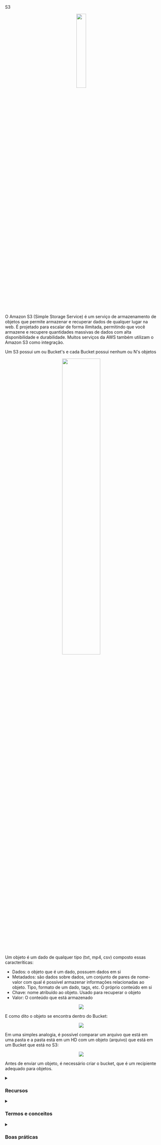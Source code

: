 S3

<div align="center">
  <img src="https://upload.wikimedia.org/wikipedia/commons/thumb/b/bc/Amazon-S3-Logo.svg/1200px-Amazon-S3-Logo.svg.png" width="25%">
</div>

O Amazon S3 (Simple Storage Service) é um serviço de armazenamento de objetos que permite armazenar e recuperar dados de qualquer lugar na web. É projetado para escalar de forma ilimitada, permitindo que você armazene e recupere quantidades massivas de dados com alta disponibilidade e durabilidade. Muitos serviços da AWS também utilizam o Amazon S3 como integração.

Um S3 possui um ou Bucket's e cada Bucket possui nenhum ou N's objetos 

<div align="center">
<img src="https://blog.itkonekt.com/wp-content/uploads/2018/08/aws-s3-768x975.png" width="50%" />
</div>

Um objeto é um dado de qualquer tipo (txt, mp4, csv) composto essas caracteríticas: 

- Dados: o objeto que é um dado, possuem dados em si
- Metadados: são dados sobre dados, um conjunto de pares de nome-valor com qual é possível armazenar informações relacionadas ao objeto. Tipo, formato de um dado, tags, etc. O próprio conteúdo em si
- Chave: nome atribuído ao objeto. Usado para recuperar o objeto
- Valor: O conteúdo que está armazenado
  

<div align="center">
<img src="https://thumbs2.imgbox.com/f3/c0/K7PkXUH2_t.png" />
</div>

E como dito o objeto se encontra dentro do Bucket:

<div align="center">
<img src="https://thumbs2.imgbox.com/d7/d9/YEaHY0iZ_t.png" />
</div>

Em uma simples analogia, é possível comparar um arquivo que está em uma pasta e a pasta está em um HD com um objeto (arquivo) que está em um Bucket que está no S3: 

<div align="center">
<img src="https://thumbs2.imgbox.com/8c/0d/zMHDxK2E_t.png" />
</div>

Antes de enviar um objeto, é necessário criar o bucket, que é um recipiente adequado para objetos.


<details><summary> <h3>Recursos</h3></summary>
<ul>
    <li><b>Casos de uso:</b> Usado para backup, armazenamento, recuperação de desastres, data lakes e análise de big data, entrega de software, arquivamento de dados, hospedagem de aplicativos/ sites estáticos, armazenamento em nuvem híbrida, etc.</li>
    <li><b>Escalabilidade:</b> O S3 pode armazenar praticamente uma quantidade ilimitada de objetos, e pode ser configurado para armazenar até 5 TB por objeto.</li>
    <li><b>Durabilidade:</b> O S3 é projetado para garantir que os objetos sejam duráveis, com uma taxa de durabilidade de 99,999999999%.</li>
    <li><b>Disponibilidade:</b> O S3 é altamente disponível, com uma SLA de 99,9%.</li>
    <li><b>Gerenciamento de acesso:</b> O S3 permite o gerenciamento de acesso a objetos por meio de políticas de acesso, listas de controle de acesso (ACLs) e autenticação baseada em identidade.</li>
    <li><b>Integração com outros serviços AWS:</b> O S3 pode ser facilmente integrado com outros serviços AWS, como EC2, Glacier e EBS.</li>
</ul> 
</details>
<details><summary> <h3>Termos e conceitos</h3></summary>
<ul>
<li><b>Buckets:</b> Contêineres para objetos do S3. Todos os objetos são armazenados em um bucket. Antes de um upload de objetos, é necessário criar um bucket.
<ul>
      <li><b>Requisito:</b> Deve ter um nome globalmente único (em todas as regiões e contas)</li>
      <li><b>Definição:</b> Buckets são definidos no nível da região</li>
      <li><b>Observação:</b> O S3 parece ser um serviço global, mas os buckets são criados em uma região</li>
      <li><b>Convenção de Nomenclatura:</b>
        <ul>
          <li>Sem maiúsculas ou underline</li>
          <li>Comprimento de 3 a 63 caracteres</li>
          <li>Não pode ser um IP</li>
          <li>Deve começar com letra minúscula ou número</li>
          <li>NÃO deve começar com o prefixo <b>xn--</b></li>
          <li>NÃO deve terminar com o sufixo <b>-s3alias</b></li>
        </ul>
      </li>
    </ul>
</li>
<li><b>Objetos:</b> Os dados armazenados no S3 são chamados de objetos. Cada objeto é composto por dados e metadados (informações sobre o objeto).
  <ul>
    <li><b>Valores do Objeto:</b>
      <ul>
        <li>Tamanho Máximo do Objeto é 5TB (5000GB)</li>
        <li>Se o upload for superior a 5GB, é necessário usar "upload multipartes"</li>
      </ul>
    </li>
    <li><b>Metadados:</b> (lista de pares de chave/valor em texto - metadados do sistema ou do usuário)</li>
    <li><b>Tags:</b> (par de chave/valor Unicode - até 10) - úteis para segurança/ciclo de vida</li>
    <li><b>ID da Versão:</b> (se a versionamento estiver habilitado)</li>
  </ul>
</li>
<li><b>Key/Chave:</b> A key de um objeto é um identificador único para aquele objeto no bucket.
  <ul>
    <li>O key é o caminho <b>COMPLETO</b>:
      <ul>
        <li>Arquivo: s3://meu-bucket/meu_arquivo.txt</li>
        <li>Pasta: s3://meu-bucket/outra_pasta/meu_arquivo.txt</li>
      </ul>  
    </li>
    <li>O key é composto pelo <i>prefixo</i> + <b>nome do objeto</b>
        <ul>
          <li>s3://meu-bucket/<i>outra_pasta</i>/<b>meu_arquivo.txt</b></li>
        </ul>
    </li>
    <li>Não há conceito de "diretórios" dentro de buckets (embora a interface de usuário possa fazer você pensar o contrário)</li>
    <li>Apenas keys com nomes muito longos que contêm barras ("/")</li>
  </ul> 
</li>

<li><b>Versões:</b> O S3 armazena todas as versões dos objetos que foram alterados, permitindo que você recupere versões anteriores se necessário.
    <ul>
        <li>Você pode versionar seus arquivos no Amazon S3</li>
          <div align="center">
            <img src="https://thumbs2.imgbox.com/31/66/B9aqFg5w_t.png" width="25%" alt="Imagem 1"/>
          </div>
        <li>É habilitado no nível do <b>bucket</b></li>
        <li>Overwrites na mesma chave mudarão a "versão": 1, 2, 3...</li>
          <div align="center">
            <img src="https://thumbs2.imgbox.com/ea/d3/UI5BSw47_t.png" width="25%" alt="Imagem 2"/>
          </div>
        <li>É uma prática recomendada versionar seus buckets
            <ul>
                <li>Protege contra exclusões não intencionais (possibilidade de restaurar uma versão)</li>
                <li>Fácil retorno para a versão anterior</li>
            </ul>
        </li>
        <li>Notas:
            <ul>
                <li>Qualquer arquivo que não seja versionado antes de habilitar o versionamento terá a versão "null"</li>
                <li>Suspender o versionamento não exclui as versões anteriores</li>
            </ul>
        </li>
    </ul>
</li>
<li><b>Replicação:</b> Esta é uma maneira de replicar o conteúdo de um bucket S3 para outro bucket S3. Existem duas maneiras, a primeira é CCR (Cross Region Replication) e a segunda é SSR (Same-Region Replication):
    <div align="center">
        <img src="https://thumbs2.imgbox.com/fe/f6/CinoD172_t.png" alt="Imagem de Replicação S3"/>
    </div>
    <ul>
        <li>Necessário configurar a replicação assíncrona entre esses dois buckets</li>
        <li>Deve habilitar o versionamento nos buckets de origem e destino</li>
        <li>Os buckets podem estar em contas AWS diferentes</li>
        <li>A cópia é assíncrona</li>
        <li>É necessário conceder as permissões IAM adequadas ao S3 (para leitura e gravação nos buckets especificados)
            <ul>
                <li>Cenários de Uso:
                    <ul>
                        <li>CRR: conformidade, acesso com latência reduzida, replicação entre contas</li>
                        <li>SRR: agregação de logs, replicação ao vivo entre contas de produção e teste</li>
                    </ul>
                </li>
            </ul>
        </li>
    </ul>
</li>
<li><b>Lifecycle:</b> O S3 fornece uma maneira de gerenciar o ciclo de vida dos objetos, permitindo que você configure regras para arquivar ou excluir automaticamente objetos com base em seu tempo de vida.</li>
<li><b>Classes de Armazenamento:</b> O S3 oferece várias classes de armazenamento para objetos, cada uma com diferentes características de durabilidade, disponibilidade e custo. Algumas perguntas que podem ser feitas. Com que frequência os dados serão recuperados? Os dados precisam estar muito ou pouco disponíveis? Dependendo da resposta uma classe pode atender:
      <hr>
      <table>
    <tr>
      <th>Classe de Armazenamento</th>
      <th>Descrição</th>
    </tr>
    <tr>
      <td>S3 Padrão</td>
      <td>
        Projetado para dados acessados com frequência. Armazena dados em um mínimo de três Zonas de Disponibilidade. Uma boa escolha para casos de uso como um site. Mais caro, pois espera que os dados sejam acessados muito frequentemente.
      </td>
    </tr>
    <tr>
      <td>S3 Padrão - Acesso Infrequente (S3 Padrão-IA)</td>
      <td>
        Semelhante ao S3 Padrão, armazena dados em um mínimo de três Zonas de Disponibilidade. Ideal para dados acessados com pouca frequência. Menor custo de armazenamento e recuperação por GB.
      </td>
    </tr>
    <tr>
      <td>S3 Uma Zona - Acesso Infrequente (S3 Uma Zona-IA)</td>
      <td>
        Preço de armazenamento mais baixo do que o S3 Padrão-IA. Armazena dados em uma única Zona de Disponibilidade. Usado quando se deseja economizar custos de armazenamento, e os dados podem ser facilmente reproduzidos em caso de falha na Zona de Disponibilidade.
      </td>
    </tr>
    <tr>
      <td>S3 Glacier Recuperação Instantânea</td>
      <td>
        Ideal para dados de longo prazo, raramente acessados, mas que exigem recuperação rápida (milissegundos). Oferece acesso tão rápido quanto Padrão e Padrão-IA. Ideal para dados acessados uma vez por trimestre. Duração mínima de armazenamento de 90 dias.
      </td>
    </tr>
    <tr>
      <td>S3 Glacier Recuperação Flexível</td>
      <td>
        Para dados que não exigem acesso imediato. Ideal para uso de backup não urgente, recuperação de desastres. O usuário pode escolher a velocidade de recuperação. Ideal para dados acessados 1 ou 2 vezes por ano. Rápido (1 a 5 minutos). Padrão (3 a 5 horas). Em massa (5 a 12 horas). Duração mínima de armazenamento de 90 dias.
      </td>
    </tr>
    <tr>
      <td>S3 Glacier Deep Archive</td>
      <td>
        Suporta retenção de longo prazo e preservação digital para dados que podem ser acessados 1 ou 2 vezes por ano. Ideal para empresas que precisam reter dados para conformidade legal por 7 a 10 anos. Padrão (12 horas). Em massa (48 horas). Duração mínima de armazenamento de 180 dias.
      </td>
    </tr>
    <tr>
      <td>S3 Intelligent-Tiering</td>
      <td>
        Ideal para dados com padrões de acesso desconhecidos ou em mudança. Gerencia automaticamente o ciclo de vida dos objetos armazenados, otimizando custos. Requer uma pequena taxa mensal para monitoramento e automação por objeto.
        <br>
        <div align="center">
          <img src="https://thumbs2.imgbox.com/36/99/N8duFHrD_t.png" alt="S3 Intelligent-Tiering">
        </div>
        <div align="center">
          <img src="https://thumbs2.imgbox.com/84/33/5BBxlbLl_t.png" alt="S3 Intelligent-Tiering">
        </div>
      </td>
    </tr>
  </table>
</li>
<li><b>Encriptação:</b> Existem duas maneiras de usar criptografia usando S3 no servidor e no cliente
    <ul>
      <li>
        <strong>Encriptação no Servidor:</strong> Por padrão, sempre que você cria um bucket ou faz o upload de um objeto, ele será criptografado. Quando o usuário faz o upload de um objeto no Amazon S3 e, em seguida, esse objeto chega ao bucket, ele será criptografado pelo Amazon S3 por motivos de segurança. A ideia é que o servidor faça a criptografia, e, portanto, chamamos isso de criptografia no servidor.
      </li>
      <li>
        <strong>Encriptação no Cliente:</strong> Quando o usuário realmente pega o arquivo, o criptografa antes de fazer o upload, então o bloqueio é feito pelo usuário e, em seguida, coloca-o no bucket. E isso é chamado de criptografia no cliente.
      </li>
    </ul>
      <div align="center">
          <img src="https://thumbs2.imgbox.com/88/6b/wk5spKjk_t.png" width="70%" alt="Encriptação S3">
      </div>
  </li>
  <li><b>Analizador de Acesso IAM para S3</b>
  <ul>
    <li>Garante que apenas pessoas autorizadas tenham acesso aos seus buckets do S3</li>
    <li>Exemplo: bucket acessível publicamente, bucket compartilhado com outra conta AWS...</li>
    <li>Avalia as Políticas do Bucket S3, ACL do S3, Políticas do Ponto de Acesso S3</li>
    <li>Impulsionado pelo Analisador de Acesso IAM</li>
  </ul>
  <div align="center">
        <img src="https://thumbs2.imgbox.com/4c/cd/c1fvemXt_t.png" width="70%" alt="Analizador de Acesso IAM para S3">
    </div>
</li>

</ul>
</details>


<details><summary> <h3>Boas práticas</h3></summary>

Algumas boas práticas para o uso do S3 incluem:
  
<ul>
  <li>Configurar políticas de controle de acesso apropriadas para limitar o acesso aos objetos armazenados</li>
  <li>Usar as opções de criptografia do S3 para proteger dados confidenciais</li>
  <li>Configurar ciclos de vida para objetos antigos e não utilizados, a fim de reduzir custos</li>
  <li>Usar as opções de versionamento e controle de acesso para rastrear e gerenciar alterações em objetos armazenados</li>
  <li>Monitorar o uso do S3 e definir alertas para anomalias ou problemas de segurança</li>
</ul>
</details>
